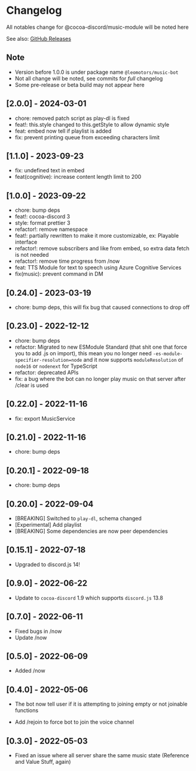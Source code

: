 # Changelog

All notables change for @cocoa-discord/music-module will be noted here

See also: [GitHub Releases](https://github.com/leomotors/cocoa-discord/releases)

## Note

- Version before 1.0.0 is under package name `@leomotors/music-bot`
- Not all change will be noted, see commits for _full_ changelog
- Some pre-release or beta build may not appear here

## [2.0.0] - 2024-03-01

- chore: removed patch script as play-dl is fixed
- feat!: this.style changed to this.getStyle to allow dynamic style
- feat: embed now tell if playlist is added
- fix: prevent printing queue from exceeding characters limit

## [1.1.0] - 2023-09-23

- fix: undefined text in embed
- feat(cognitive): increase content length limit to 200

## [1.0.0] - 2023-09-22

- chore: bump deps
- feat!: cocoa-discord 3
- style: format prettier 3
- refactor!: remove namespace
- feat!: partially rewritten to make it more customizable, ex: Playable interface
- refactor!: remove subscribers and like from embed, so extra data fetch is not needed
- refactor!: remove time progress from /now
- feat: TTS Module for text to speech using Azure Cognitive Services
- fix(music): prevent command in DM

## [0.24.0] - 2023-03-19

- chore: bump deps, this will fix bug that caused connections to drop off

## [0.23.0] - 2022-12-12

- chore: bump deps
- refactor: Migrated to new ESModule Standard (that shit one that force you to add .js on import),
  this mean you no longer need `-es-module-specifier-resolution=node`
  and it now supports `moduleResolution` of `node16` or `nodenext` for TypeScript
- refactor: deprecated APIs
- fix: a bug where the bot can no longer play music on that server after /clear is used

## [0.22.0] - 2022-11-16

- fix: export MusicService

## [0.21.0] - 2022-11-16

- chore: bump deps

## [0.20.1] - 2022-09-18

- chore: bump deps

## [0.20.0] - 2022-09-04

- [BREAKING] Switched to `play-dl`, schema changed
- [Experimental] Add playlist
- [BREAKING] Some dependencies are now peer dependencies

## [0.15.1] - 2022-07-18

- Upgraded to discord.js 14!

## [0.9.0] - 2022-06-22

- Update to `cocoa-discord` 1.9 which supports `discord.js` 13.8

## [0.7.0] - 2022-06-11

- Fixed bugs in /now
- Update /now

## [0.5.0] - 2022-06-09

- Added /now

## [0.4.0] - 2022-05-06

- The bot now tell user if it is attempting to joining empty or not joinable functions

- Add /rejoin to force bot to join the voice channel

## [0.3.0] - 2022-05-03

- Fixed an issue where all server share the same music state (Reference and Value Stuff, again)
